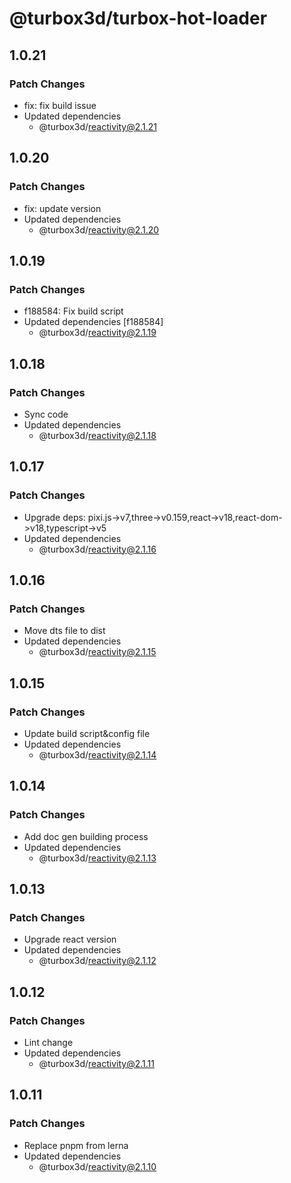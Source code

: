 # @turbox3d/turbox-hot-loader

## 1.0.21

### Patch Changes

- fix: fix build issue
- Updated dependencies
  - @turbox3d/reactivity@2.1.21

## 1.0.20

### Patch Changes

- fix: update version
- Updated dependencies
  - @turbox3d/reactivity@2.1.20

## 1.0.19

### Patch Changes

- f188584: Fix build script
- Updated dependencies [f188584]
  - @turbox3d/reactivity@2.1.19

## 1.0.18

### Patch Changes

- Sync code
- Updated dependencies
  - @turbox3d/reactivity@2.1.18

## 1.0.17

### Patch Changes

- Upgrade deps: pixi.js->v7,three->v0.159,react->v18,react-dom->v18,typescript->v5
- Updated dependencies
  - @turbox3d/reactivity@2.1.16

## 1.0.16

### Patch Changes

- Move dts file to dist
- Updated dependencies
  - @turbox3d/reactivity@2.1.15

## 1.0.15

### Patch Changes

- Update build script&config file
- Updated dependencies
  - @turbox3d/reactivity@2.1.14

## 1.0.14

### Patch Changes

- Add doc gen building process
- Updated dependencies
  - @turbox3d/reactivity@2.1.13

## 1.0.13

### Patch Changes

- Upgrade react version
- Updated dependencies
  - @turbox3d/reactivity@2.1.12

## 1.0.12

### Patch Changes

- Lint change
- Updated dependencies
  - @turbox3d/reactivity@2.1.11

## 1.0.11

### Patch Changes

- Replace pnpm from lerna
- Updated dependencies
  - @turbox3d/reactivity@2.1.10
